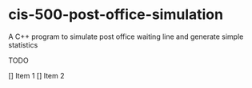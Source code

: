 cis-500-post-office-simulation
==============================

A C++ program to simulate post office waiting line and generate simple statistics

TODO

[] Item 1
[] Item 2

